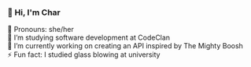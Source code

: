 ### 👋 Hi, I'm Char    

:pizza: Pronouns: she/her   
🌱 I’m studying software development at CodeClan   
:full_moon_with_face: I’m currently working on creating an API inspired by The Mighty Boosh   
⚡ Fun fact: I studied glass blowing at university   

